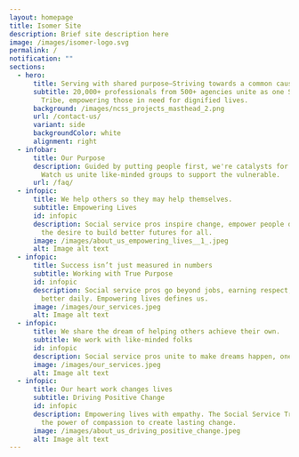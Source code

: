 ```yaml
---
layout: homepage
title: Isomer Site
description: Brief site description here
image: /images/isomer-logo.svg
permalink: /
notification: ""
sections:
  - hero:
      title: Serving with shared purpose—Striving towards a common cause.
      subtitle: 20,000+ professionals from 500+ agencies unite as one Social Service
        Tribe, empowering those in need for dignified lives.
      background: /images/ncss_projects_masthead_2.png
      url: /contact-us/
      variant: side
      backgroundColor: white
      alignment: right
  - infobar:
      title: Our Purpose
      description: Guided by putting people first, we're catalysts for social change.
        Watch us unite like-minded groups to support the vulnerable.
      url: /faq/
  - infopic:
      title: We help others so they may help themselves.
      subtitle: Empowering Lives
      id: infopic
      description: Social service pros inspire change, empower people daily, driven by
        the desire to build better futures for all.
      image: /images/about_us_empowering_lives__1_.jpeg
      alt: Image alt text
  - infopic:
      title: Success isn’t just measured in numbers
      subtitle: Working with True Purpose
      id: infopic
      description: Social service pros go beyond jobs, earning respect, making lives
        better daily. Empowering lives defines us.
      image: /images/our_services.jpeg
      alt: Image alt text
  - infopic:
      title: We share the dream of helping others achieve their own.
      subtitle: We work with like-minded folks
      id: infopic
      description: Social service pros unite to make dreams happen, one challenge at a time.
      image: /images/our_services.jpeg
      alt: Image alt text
  - infopic:
      title: Our heart work changes lives
      subtitle: Driving Positive Change
      id: infopic
      description: Empowering lives with empathy. The Social Service Tribe believes in
        the power of compassion to create lasting change.
      image: /images/about_us_driving_positive_change.jpeg
      alt: Image alt text
---
```

